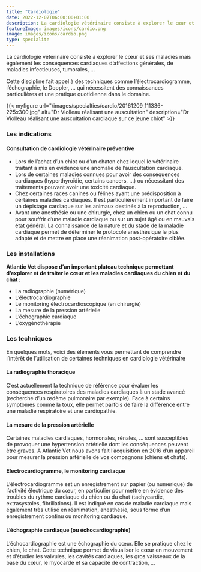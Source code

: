 ```yaml
---
title: "Cardiologie"
date: 2022-12-07T06:00:00+01:00
description: La cardiologie vétérinaire consiste à explorer le cœur et ses maladies mais également les conséquences cardiaques d’affections générales, de maladies infectieuses, tumorales, …
featureImage: images/icons/cardio.png
image: images/icons/cardio.png
type: specialite
---
```

La cardiologie vétérinaire consiste à explorer le cœur et ses maladies mais également les conséquences cardiaques d’affections générales, de maladies infectieuses, tumorales, …

Cette discipline fait appel à des techniques comme l’électrocardiogramme, l’échographie, le Doppler, … qui nécessitent des connaissances particulières et une pratique quotidienne dans le domaine.

    
{{< myfigure 
    url="/images/specialties/cardio/20161209_111336-225x300.jpg"
    alt="Dr Violleau réalisant une auscultation"
    description="Dr Violleau réalisant une auscultation cardiaque sur ce jeune chiot" >}}

### Les indications

#### Consultation de cardiologie vétérinaire préventive

* Lors de l’achat d’un chiot ou d’un chaton chez lequel le vétérinaire traitant a mis en évidence une anomalie de l’auscultation cardiaque.
* Lors de certaines maladies connues pour avoir des conséquences cardiaques (hyperthyroïdie, certains cancers, …) ou nécessitant des traitements pouvant avoir une toxicité cardiaque.
* Chez certaines races canines ou félines ayant une prédisposition à certaines maladies cardiaques. Il est particulièrement important de faire un dépistage cardiaque sur les animaux destinés à la reproduction,  …
* Avant une anesthésie ou une chirurgie, chez un chien ou un chat connu pour souffrir d’une maladie cardiaque ou sur un sujet âgé ou en mauvais état général. La connaissance de la nature et du stade de la maladie cardiaque permet de déterminer le protocole anesthésique le plus adapté et de mettre en place une réanimation post-opératoire ciblée.

### Les installations

**Atlantic Vet dispose d’un important plateau technique permettant d’explorer et de traiter le cœur et les maladies cardiaques du chien et du chat :**

* La radiographie (numérique)
* L’électrocardiographie
* Le monitoring électrocardioscopique (en chirurgie)
* La mesure de la pression artérielle
* L’échographie cardiaque
* L’oxygénothérapie

### Les techniques

En quelques mots, voici des éléments vous permettant de comprendre l’intérêt de l’utilisation de certaines techniques en cardiologie vétérinaire

#### La radiographie thoracique

C’est actuellement la technique de référence pour évaluer les conséquences respiratoires des maladies cardiaques à un stade avancé (recherche d’un œdème pulmonaire par exemple). Face à certains symptômes comme la toux, elle permet parfois de faire la différence entre une maladie respiratoire et une cardiopathie.

#### La mesure de la pression artérielle

Certaines maladies cardiaques, hormonales, rénales, … sont susceptibles de provoquer une hypertension artérielle dont les conséquences peuvent être graves. A Atlantic Vet nous avons fait l’acquisition en 2016 d’un appareil pour mesurer la pression artérielle de vos compagnons (chiens et chats).

#### Electrocardiogramme, le monitoring cardiaque

L’électrocardiogramme est un enregistrement sur papier (ou numérique) de l’activité électrique du cœur, en particulier pour mettre en évidence des troubles du rythme cardiaque du chien ou du chat (tachycardie, extrasystoles, fibrillations). Il est indiqué en cas de maladie cardiaque mais également très utilisé en réanimation, anesthésie, sous forme d’un enregistrement continu ou monitoring cardiaque.

#### L’échographie cardiaque (ou échocardiographie)

L’échocardiographie est une échographie du cœur. Elle se pratique chez le chien, le chat.  Cette technique permet de visualiser le cœur en mouvement et d’étudier les valvules, les cavités cardiaques, les gros vaisseaux de la base du cœur, le myocarde et sa capacité de contraction, …